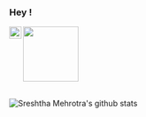 ### Hey !
<img src="https://media.giphy.com/media/OkJat1YNdoD3W/giphy.gif" width="100px" height="100px">
<a href="https://www.linkedin.com/in/sreshtha-mehrotra-1968a7193/">
  <img align="left" alt="Sreshtha's Linkedin" width="22px" src="https://cdn.jsdelivr.net/npm/simple-icons@v3/icons/linkedin.svg" />
</a>
<br />
<br />



![Sreshtha Mehrotra's github stats](https://github-readme-stats.vercel.app/api?username=sreshtha10&hide=issues,prs&show_icons=true&count_private=true)

